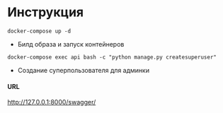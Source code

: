 # Инструкция

`docker-compose up -d`
- Билд образа и запуск контейнеров

`docker-compose exec api bash -c "python manage.py createsuperuser"`

- Создание суперпользователя для админки


#### URL
http://127.0.0.1:8000/swagger/
